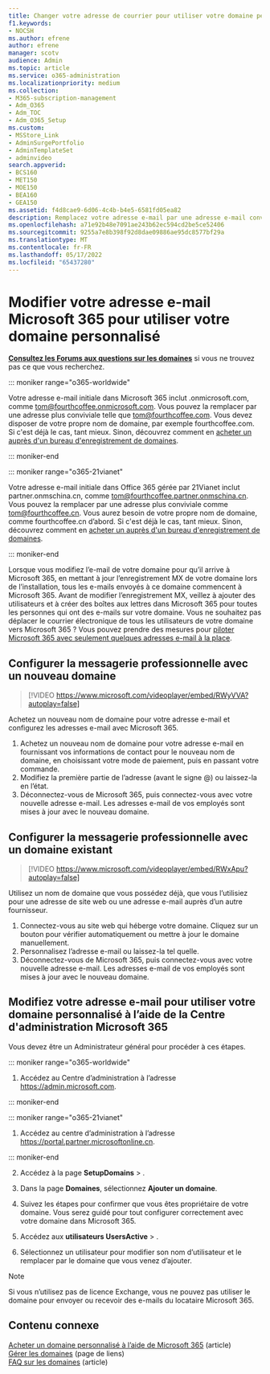 ```yaml
---
title: Changer votre adresse de courrier pour utiliser votre domaine personnalisé
f1.keywords:
- NOCSH
ms.author: efrene
author: efrene
manager: scotv
audience: Admin
ms.topic: article
ms.service: o365-administration
ms.localizationpriority: medium
ms.collection:
- M365-subscription-management
- Adm_O365
- Adm_TOC
- Adm_O365_Setup
ms.custom:
- MSStore_Link
- AdminSurgePortfolio
- AdminTemplateSet
- adminvideo
search.appverid:
- BCS160
- MET150
- MOE150
- BEA160
- GEA150
ms.assetid: f4d8cae9-6d06-4c4b-b4e5-6581fd05ea82
description: Remplacez votre adresse e-mail par une adresse e-mail conviviale comme tom@fourthcoffee.com en achetant un nom de domaine et en l’ajoutant à Microsoft 365.
ms.openlocfilehash: a71e92b48e7091ae243b62ec594cd2be5ce52406
ms.sourcegitcommit: 9255a7e8b398f92d8dae09886ae95dc8577bf29a
ms.translationtype: MT
ms.contentlocale: fr-FR
ms.lasthandoff: 05/17/2022
ms.locfileid: "65437280"
---
```

# <a name="change-your-microsoft-365-email-address-to-use-your-custom-domain"></a>Modifier votre adresse e-mail Microsoft 365 pour utiliser votre domaine personnalisé

 **[Consultez les Forums aux questions sur les domaines](../setup/domains-faq.yml)** si vous ne trouvez pas ce que vous recherchez. 
  
::: moniker range="o365-worldwide"

Votre adresse e-mail initiale dans Microsoft 365 inclut .onmicrosoft.com, comme tom@fourthcoffee.onmicrosoft.com. Vous pouvez la remplacer par une adresse plus conviviale telle que tom@fourthcoffee.com. Vous devez disposer de votre propre nom de domaine, par exemple fourthcoffee.com. Si c'est déjà le cas, tant mieux. Sinon, découvrez comment en [acheter un auprès d'un bureau d'enregistrement de domaines](../get-help-with-domains/buy-a-domain-name.md).

::: moniker-end

::: moniker range="o365-21vianet"

Votre adresse e-mail initiale dans Office 365 gérée par 21Vianet inclut partner.onmschina.cn, comme tom@fourthcoffee.partner.onmschina.cn. Vous pouvez la remplacer par une adresse plus conviviale comme tom@fourthcoffee.cn. Vous aurez besoin de votre propre nom de domaine, comme fourthcoffee.cn d’abord. Si c'est déjà le cas, tant mieux. Sinon, découvrez comment en [acheter un auprès d'un bureau d'enregistrement de domaines](../get-help-with-domains/buy-a-domain-name.md).

::: moniker-end

Lorsque vous modifiez l’e-mail de votre domaine pour qu’il arrive à Microsoft 365, en mettant à jour l’enregistrement MX de votre domaine lors de l’installation, tous les e-mails envoyés à ce domaine commencent à Microsoft 365. Avant de modifier l’enregistrement MX, veillez à ajouter des utilisateurs et à créer des boîtes aux lettres dans Microsoft 365 pour toutes les personnes qui ont des e-mails sur votre domaine. Vous ne souhaitez pas déplacer le courrier électronique de tous les utilisateurs de votre domaine vers Microsoft 365 ? Vous pouvez prendre des mesures pour [piloter Microsoft 365 avec seulement quelques adresses e-mail à la place](../misc/pilot-microsoft-365-from-my-custom-domain.md).
  
## <a name="set-up-business-email-with-a-new-domain"></a>Configurer la messagerie professionnelle avec un nouveau domaine

> [!VIDEO https://www.microsoft.com/videoplayer/embed/RWyVVA?autoplay=false]

Achetez un nouveau nom de domaine pour votre adresse e-mail et configurez les adresses e-mail avec Microsoft 365.

1. Achetez un nouveau nom de domaine pour votre adresse e-mail en fournissant vos informations de contact pour le nouveau nom de domaine, en choisissant votre mode de paiement, puis en passant votre commande.
1. Modifiez la première partie de l’adresse (avant le signe @) ou laissez-la en l’état. 
1. Déconnectez-vous de Microsoft 365, puis connectez-vous avec votre nouvelle adresse e-mail. Les adresses e-mail de vos employés sont mises à jour avec le nouveau domaine. 

## <a name="set-up-business-email-with-an-existing-domain"></a>Configurer la messagerie professionnelle avec un domaine existant

> [!VIDEO https://www.microsoft.com/videoplayer/embed/RWxApu?autoplay=false]

Utilisez un nom de domaine que vous possédez déjà, que vous l’utilisiez pour une adresse de site web ou une adresse e-mail auprès d’un autre fournisseur.

1. Connectez-vous au site web qui héberge votre domaine. Cliquez sur un bouton pour vérifier automatiquement ou mettre à jour le domaine manuellement. 
1. Personnalisez l’adresse e-mail ou laissez-la tel quelle.
1. Déconnectez-vous de Microsoft 365, puis connectez-vous avec votre nouvelle adresse e-mail. Les adresses e-mail de vos employés sont mises à jour avec le nouveau domaine.

## <a name="change-your-email-address-to-use-your-custom-domain-using-the-microsoft-365-admin-center"></a>Modifiez votre adresse e-mail pour utiliser votre domaine personnalisé à l’aide de la Centre d'administration Microsoft 365

Vous devez être un Administrateur général pour procéder à ces étapes.

::: moniker range="o365-worldwide"

1. Accédez au Centre d’administration à l’adresse <a href="https://go.microsoft.com/fwlink/p/?linkid=2024339" target="_blank">https://admin.microsoft.com</a>.

::: moniker-end

::: moniker range="o365-21vianet"

1. Accédez au centre d’administration à l’adresse <a href="https://go.microsoft.com/fwlink/p/?linkid=850627" target="_blank"> https://portal.partner.microsoftonline.cn</a>.

::: moniker-end

2. Accédez à la page **SetupDomains** > .

3. Dans la page **Domaines**, sélectionnez **Ajouter un domaine**.

4. Suivez les étapes pour confirmer que vous êtes propriétaire de votre domaine. Vous serez guidé pour tout configurer correctement avec votre domaine dans Microsoft 365.

5. Accédez aux **utilisateurs UsersActive** > .

6. Sélectionnez un utilisateur pour modifier son nom d’utilisateur et le remplacer par le domaine que vous venez d’ajouter.

> [!NOTE]
> Si vous n’utilisez pas de licence Exchange, vous ne pouvez pas utiliser le domaine pour envoyer ou recevoir des e-mails du locataire Microsoft 365.
  
## <a name="related-content"></a>Contenu connexe

[Acheter un domaine personnalisé à l’aide de Microsoft 365](../get-help-with-domains/buy-a-domain-name.md) (article)\
[Gérer les domaines](/admin) (page de liens)\
[FAQ sur les domaines](../setup/domains-faq.yml) (article)